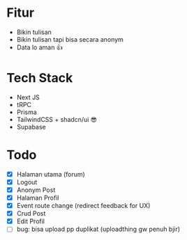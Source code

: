 # Fitur
- Bikin tulisan 
- Bikin tulisan tapi bisa secara anonym
- Data lo aman 👍️

# Tech Stack
- Next JS
- tRPC
- Prisma
- TailwindCSS + shadcn/ui 😎
- Supabase 

# Todo 
- [x] Halaman utama (forum)
- [x] Logout
- [x] Anonym Post
- [x] Halaman Profil
- [x] Event route change (redirect feedback for UX)
- [x] Crud Post
- [x] Edit Profil
- [ ] bug: bisa upload pp duplikat (uploadthing gw penuh bjir)
